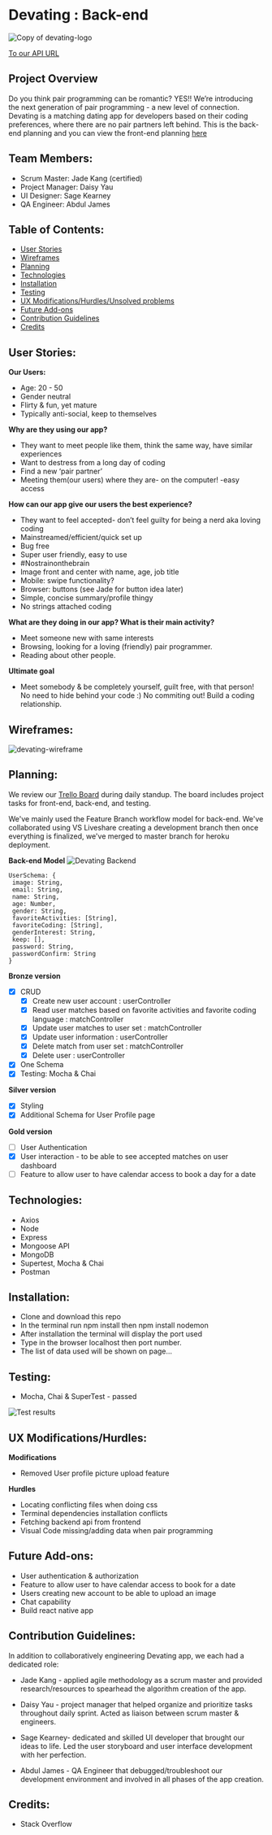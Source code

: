 # Devating : Back-end

![Copy of devating-logo](https://user-images.githubusercontent.com/56938630/75009422-803e8b00-542f-11ea-89fd-63a879dd9177.png)

[To our API URL](https://devating-backend.herokuapp.com/match/)

## Project Overview

Do you think pair programming can be romantic? YES!! We’re introducing the next generation of pair programming - a new level of connection. Devating is a matching dating app for developers based on their coding preferences, where there are no pair partners left behind. This is the back-end planning and you can view the front-end planning [here](https://github.com/jadekang0611/devating-frontend/tree/master)

## Team Members:

- Scrum Master: Jade Kang (certified)
- Project Manager: Daisy Yau
- UI Designer: Sage Kearney
- QA Engineer: Abdul James

## Table of Contents:

- [User Stories](https://github.com/jadekang0611/devating-backend#user-stories)
- [Wireframes](https://github.com/jadekang0611/devating-backend#wireframes)
- [Planning](https://github.com/jadekang0611/devating-backend#planning)
- [Technologies](https://github.com/jadekang0611/devating-backend#technologies)
- [Installation](https://github.com/jadekang0611/devating-backend#installation)
- [Testing](https://github.com/jadekang0611/devating-backend#testing)
- [UX Modifications/Hurdles/Unsolved problems](https://github.com/jadekang0611/devating-backend#ux-modificationshurdlesunsolved-problems)
- [Future Add-ons](https://github.com/jadekang0611/devating-backend#future-add-ons)
- [Contribution Guidelines](https://github.com/jadekang0611/devating-backend#contribution-guidelines)
- [Credits](https://github.com/jadekang0611/devating-backend#credits)

## User Stories:

**Our Users:**

- Age: 20 - 50
- Gender neutral
- Flirty & fun, yet mature
- Typically anti-social, keep to themselves

**Why are they using our app?**

- They want to meet people like them, think the same way, have similar experiences
- Want to destress from a long day of coding
- Find a new ‘pair partner’
- Meeting them(our users) where they are- on the computer! -easy access

**How can our app give our users the best experience?**

- They want to feel accepted- don’t feel guilty for being a nerd aka loving coding
- Mainstreamed/efficient/quick set up
- Bug free
- Super user friendly, easy to use
- #Nostrainonthebrain
- Image front and center with name, age, job title
- Mobile: swipe functionality?
- Browser: buttons (see Jade for button idea later)
- Simple, concise summary/profile thingy
- No strings attached coding

**What are they doing in our app? What is their main activity?**

- Meet someone new with same interests
- Browsing, looking for a loving (friendly) pair programmer.
- Reading about other people.

**Ultimate goal**

- Meet somebody & be completely yourself, guilt free, with that person! No need to hide behind your code :) No commiting out! Build a coding relationship.

## Wireframes:

![devating-wireframe](https://user-images.githubusercontent.com/58707118/74559862-53700c80-4f33-11ea-9172-fe1e3ccd1c62.png)

## Planning:

We review our [Trello Board](https://trello.com/b/K0hAl5co/devating) during daily standup. The board includes project tasks for front-end, back-end, and testing.

We've mainly used the Feature Branch workflow model for back-end. We've collaborated using VS Liveshare creating a development branch then once everything is finalized, we've merged to master branch for heroku deployment.

**Back-end Model**
![Devating Backend](https://user-images.githubusercontent.com/58707118/74598527-13974b00-5041-11ea-8277-b2bfc6f1ed5c.jpg)

```
UserSchema: {
 image: String,
 email: String,
 name: String,
 age: Number,
 gender: String,
 favoriteActivities: [String],
 favoriteCoding: [String],
 genderInterest: String,
 keep: [],
 password: String,
 passwordConfirm: String
}
```

**Bronze version**

- [x] CRUD
  - [x] Create new user account : userController
  - [x] Read user matches based on favorite activities and favorite coding language : matchController
  - [x] Update user matches to user set : matchController
  - [x] Update user information : userController
  - [x] Delete match from user set : matchController
  - [x] Delete user : userController
- [x] One Schema
- [x] Testing: Mocha & Chai

**Silver version**

- [x] Styling
- [x] Additional Schema for User Profile page

**Gold version**

- [ ] User Authentication
- [x] User interaction - to be able to see accepted matches on user dashboard
- [ ] Feature to allow user to have calendar access to book a day for a date

## Technologies:

- Axios
- Node
- Express
- Mongoose API
- MongoDB
- Supertest, Mocha & Chai
- Postman

## Installation:

- Clone and download this repo
- In the terminal run npm install then npm install nodemon
- After installation the terminal will display the port used
- Type in the browser localhost then port number.
- The list of data used will be shown on page...

## Testing:

- Mocha, Chai & SuperTest - passed

![Test results](https://user-images.githubusercontent.com/58707118/74971574-5022c800-53ee-11ea-91cd-e2e18e393cb2.png)

## UX Modifications/Hurdles:

**Modifications**

- Removed User profile picture upload feature

**Hurdles**

- Locating conflicting files when doing css
- Terminal dependencies installation conflicts
- Fetching backend api from frontend
- Visual Code missing/adding data when pair programming

## Future Add-ons:

- User authentication & authorization
- Feature to allow user to have calendar access to book for a date
- Users creating new account to be able to upload an image
- Chat capability
- Build react native app

## Contribution Guidelines:

In addition to collaboratively engineering Devating app, we each had a dedicated role:

- Jade Kang - applied agile methodology as a scrum master and provided research/resources to spearhead the algorithm creation of the app.

- Daisy Yau - project manager that helped organize and prioritize tasks throughout daily sprint. Acted as liaison between scrum master & engineers.

- Sage Kearney- dedicated and skilled UI developer that brought our ideas to life. Led the user storyboard and user interface development with her perfection.

- Abdul James - QA Engineer that debugged/troubleshoot our development environment and involved in all phases of the app creation.

## Credits:

- Stack Overflow

